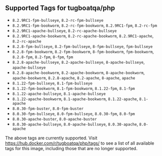 ## Supported Tags for tugboatqa/php

* `8.2.9RC1-fpm-bullseye`, `8.2-rc-fpm-bullseye`
* `8.2.9RC1-fpm-bookworm`, `8.2-rc-fpm-bookworm`, `8.2.9RC1-fpm`, `8.2-rc-fpm`
* `8.2.9RC1-apache-bullseye`, `8.2-rc-apache-bullseye`
* `8.2.9RC1-apache-bookworm`, `8.2-rc-apache-bookworm`, `8.2.9RC1-apache`, `8.2-rc-apache`
* `8.2.8-fpm-bullseye`, `8.2-fpm-bullseye`, `8-fpm-bullseye`, `fpm-bullseye`
* `8.2.8-fpm-bookworm`, `8.2-fpm-bookworm`, `8-fpm-bookworm`, `fpm-bookworm`, `8.2.8-fpm`, `8.2-fpm`, `8-fpm`, `fpm`
* `8.2.8-apache-bullseye`, `8.2-apache-bullseye`, `8-apache-bullseye`, `apache-bullseye`
* `8.2.8-apache-bookworm`, `8.2-apache-bookworm`, `8-apache-bookworm`, `apache-bookworm`, `8.2.8-apache`, `8.2-apache`, `8-apache`, `apache`
* `8.1.22-fpm-bullseye`, `8.1-fpm-bullseye`
* `8.1.22-fpm-bookworm`, `8.1-fpm-bookworm`, `8.1.22-fpm`, `8.1-fpm`
* `8.1.22-apache-bullseye`, `8.1-apache-bullseye`
* `8.1.22-apache-bookworm`, `8.1-apache-bookworm`, `8.1.22-apache`, `8.1-apache`
* `8.0.30-fpm-buster`, `8.0-fpm-buster`
* `8.0.30-fpm-bullseye`, `8.0-fpm-bullseye`, `8.0.30-fpm`, `8.0-fpm`
* `8.0.30-apache-buster`, `8.0-apache-buster`
* `8.0.30-apache-bullseye`, `8.0-apache-bullseye`, `8.0.30-apache`, `8.0-apache`

The above tags are currently supported. Visit https://hub.docker.com/r/tugboatqa/php/tags/ to see a list of all available tags for this image, including those that are no longer supported.
